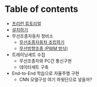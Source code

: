 # Table of contents

* [프리런 튜토리얼](README.md)
* [설치하기](install.md)
* 무선조종자동차 정비소
  * [무선조종자동차 조립하기](undefined/undefined.md)
  * [무선방향조종 \(PWM 방식\)](undefined/untitled.md)
* 트레이닝세트 수집
  * 무선조종차와 PC간 통신구현
  * 데이터세트 구축
* End-to-End 학습으로 자율주행 구현
  * CNN 모델구성 여기 하윗단으로 넣을까?


